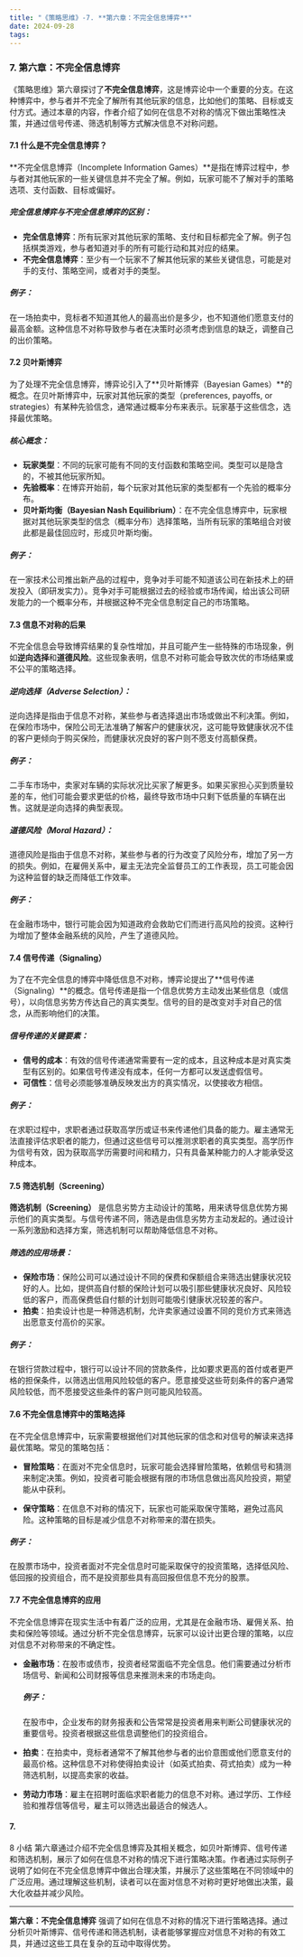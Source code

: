 ```yaml
---
title: "《策略思维》-7. **第六章：不完全信息博弈**"
date: 2024-09-28
tags: 
---
```

### 7. **第六章：不完全信息博弈**

《策略思维》第六章探讨了**不完全信息博弈**，这是博弈论中一个重要的分支。在这种博弈中，参与者并不完全了解所有其他玩家的信息，比如他们的策略、目标或支付方式。通过本章的内容，作者介绍了如何在信息不对称的情况下做出策略性决策，并通过信号传递、筛选机制等方式解决信息不对称问题。

#### 7.1 什么是不完全信息博弈？
**不完全信息博弈（Incomplete Information Games）**是指在博弈过程中，参与者对其他玩家的一些关键信息并不完全了解。例如，玩家可能不了解对手的策略选项、支付函数、目标或偏好。

##### 完全信息博弈与不完全信息博弈的区别：
- **完全信息博弈**：所有玩家对其他玩家的策略、支付和目标都完全了解。例子包括棋类游戏，参与者知道对手的所有可能行动和其对应的结果。
- **不完全信息博弈**：至少有一个玩家不了解其他玩家的某些关键信息，可能是对手的支付、策略空间，或者对手的类型。

##### 例子：
在一场拍卖中，竞标者不知道其他人的最高出价是多少，也不知道他们愿意支付的最高金额。这种信息不对称导致参与者在决策时必须考虑到信息的缺乏，调整自己的出价策略。

#### 7.2 贝叶斯博弈
为了处理不完全信息博弈，博弈论引入了**贝叶斯博弈（Bayesian Games）**的概念。在贝叶斯博弈中，玩家对其他玩家的类型（preferences, payoffs, or strategies）有某种先验信念，通常通过概率分布来表示。玩家基于这些信念，选择最优策略。

##### 核心概念：
- **玩家类型**：不同的玩家可能有不同的支付函数和策略空间。类型可以是隐含的，不被其他玩家所知。
- **先验概率**：在博弈开始前，每个玩家对其他玩家的类型都有一个先验的概率分布。
- **贝叶斯均衡（Bayesian Nash Equilibrium）**：在不完全信息博弈中，玩家根据对其他玩家类型的信念（概率分布）选择策略，当所有玩家的策略组合对彼此都是最佳回应时，形成贝叶斯均衡。

##### 例子：
在一家技术公司推出新产品的过程中，竞争对手可能不知道该公司在新技术上的研发投入（即研发实力）。竞争对手可能根据过去的经验或市场传闻，给出该公司研发能力的一个概率分布，并根据这种不完全信息制定自己的市场策略。

#### 7.3 信息不对称的后果
不完全信息会导致博弈结果的复杂性增加，并且可能产生一些特殊的市场现象，例如**逆向选择**和**道德风险**。这些现象表明，信息不对称可能会导致次优的市场结果或不公平的策略选择。

##### 逆向选择（Adverse Selection）：
逆向选择是指由于信息不对称，某些参与者选择退出市场或做出不利决策。例如，在保险市场中，保险公司无法准确了解客户的健康状况，这可能导致健康状况不佳的客户更倾向于购买保险，而健康状况良好的客户则不愿支付高额保费。

##### 例子：
二手车市场中，卖家对车辆的实际状况比买家了解更多。如果买家担心买到质量较差的车，他们可能会要求更低的价格，最终导致市场中只剩下低质量的车辆在出售。这就是逆向选择的典型表现。

##### 道德风险（Moral Hazard）：
道德风险是指由于信息不对称，某些参与者的行为改变了风险分布，增加了另一方的损失。例如，在雇佣关系中，雇主无法完全监督员工的工作表现，员工可能会因为这种监督的缺乏而降低工作效率。

##### 例子：
在金融市场中，银行可能会因为知道政府会救助它们而进行高风险的投资。这种行为增加了整体金融系统的风险，产生了道德风险。

#### 7.4 信号传递（Signaling）
为了在不完全信息的博弈中降低信息不对称，博弈论提出了**信号传递（Signaling）**的概念。信号传递是指一个信息优势方主动发出某些信息（或信号），以向信息劣势方传达自己的真实类型。信号的目的是改变对手对自己的信念，从而影响他们的决策。

##### 信号传递的关键要素：
- **信号的成本**：有效的信号传递通常需要有一定的成本，且这种成本是对真实类型有区别的。如果信号传递没有成本，任何一方都可以发送虚假信号。
- **可信性**：信号必须能够准确反映发出方的真实情况，以使接收方相信。

##### 例子：
在求职过程中，求职者通过获取高学历或证书来传递他们具备的能力。雇主通常无法直接评估求职者的能力，但通过这些信号可以推测求职者的真实类型。高学历作为信号有效，因为获取高学历需要时间和精力，只有具备某种能力的人才能承受这种成本。

#### 7.5 筛选机制（Screening）
**筛选机制（Screening）** 是信息劣势方主动设计的策略，用来诱导信息优势方揭示他们的真实类型。与信号传递不同，筛选是由信息劣势方主动发起的。通过设计一系列激励和选择方案，筛选机制可以帮助降低信息不对称。

##### 筛选的应用场景：
- **保险市场**：保险公司可以通过设计不同的保费和保额组合来筛选出健康状况较好的人。比如，提供高自付额的保险计划可以吸引那些健康状况良好、风险较低的客户，而高保费低自付额的计划则可能吸引健康状况较差的客户。
- **拍卖**：拍卖设计也是一种筛选机制，允许卖家通过设置不同的竞价方式来筛选出愿意支付高价的买家。

##### 例子：
在银行贷款过程中，银行可以设计不同的贷款条件，比如要求更高的首付或者更严格的担保条件，以筛选出信用风险较低的客户。愿意接受这些苛刻条件的客户通常风险较低，而不愿接受这些条件的客户则可能风险较高。

#### 7.6 不完全信息博弈中的策略选择
在不完全信息博弈中，玩家需要根据他们对其他玩家的信念和对信号的解读来选择最优策略。常见的策略包括：

- **冒险策略**：在面对不完全信息时，玩家可能会选择冒险策略，依赖信号和猜测来制定决策。例如，投资者可能会根据有限的市场信息做出高风险投资，期望能从中获利。
  
- **保守策略**：在信息不对称的情况下，玩家也可能采取保守策略，避免过高风险。这种策略的目标是减少信息不对称带来的潜在损失。

##### 例子：
在股票市场中，投资者面对不完全信息时可能采取保守的投资策略，选择低风险、低回报的投资组合，而不是投资那些具有高回报但信息不充分的股票。

#### 7.7 不完全信息博弈的应用
不完全信息博弈在现实生活中有着广泛的应用，尤其是在金融市场、雇佣关系、拍卖和保险等领域。通过分析不完全信息博弈，玩家可以设计出更合理的策略，以应对信息不对称带来的不确定性。

- **金融市场**：在股市或债市，投资者经常面临不完全信息。他们需要通过分析市场信号、新闻和公司财报等信息来推测未来的市场走向。
  
  ##### 例子：
  在股市中，企业发布的财务报表和公告常常是投资者用来判断公司健康状况的重要信号。投资者根据这些信息调整他们的投资组合。

- **拍卖**：在拍卖中，竞标者通常不了解其他参与者的出价意图或他们愿意支付的最高价格。这种信息不对称使得拍卖设计（如英式拍卖、荷式拍卖）成为一种筛选机制，以提高卖家的收益。

- **劳动力市场**：雇主在招聘时面临求职者能力的信息不对称。通过学历、工作经验和推荐信等信号，雇主可以筛选出最适合的候选人。

#### 7.

8 小结
第六章通过介绍不完全信息博弈及其相关概念，如贝叶斯博弈、信号传递和筛选机制，展示了如何在信息不对称的情况下进行策略决策。作者通过实际例子说明了如何在不完全信息博弈中做出合理决策，并展示了这些策略在不同领域中的广泛应用。通过理解这些机制，读者可以在面对信息不对称时更好地做出决策，最大化收益并减少风险。

---

**第六章：不完全信息博弈** 强调了如何在信息不对称的情况下进行策略选择。通过分析贝叶斯博弈、信号传递和筛选机制，读者能够掌握应对信息不对称的有效工具，并通过这些工具在复杂的互动中取得优势。